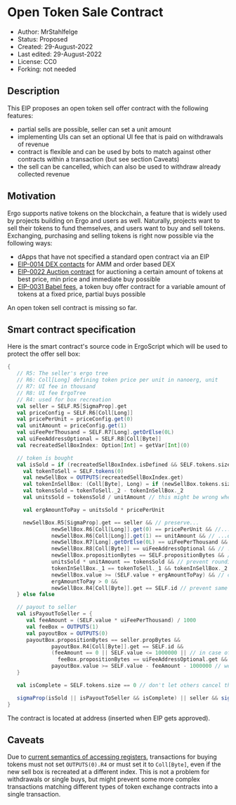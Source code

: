 # Open Token Sale Contract

* Author: MrStahlfelge
* Status: Proposed
* Created: 29-August-2022
* Last edited: 29-August-2022
* License: CC0
* Forking: not needed

## Description

This EIP proposes an open token sell offer contract with the following features:

* partial sells are possible, seller can set a unit amount
* implementing UIs can set an optional UI fee that is paid on withdrawals of revenue
* contract is flexible and can be used by bots to match against other contracts within a transaction (but see section Caveats)
* the sell can be cancelled, which can also be used to withdraw already collected revenue

## Motivation

Ergo supports native tokens on the blockchain, a feature that is widely used by projects building
on Ergo and users as well. Naturally, projects want to sell their tokens to fund themselves, and
users want to buy and sell tokens.
Exchanging, purchasing and selling tokens is right now possible via the following ways:

* dApps that have not specified a standard open contract via an EIP
* [EIP-0014 DEX contacts](eip-0014.md) for AMM and order based DEX
* [EIP-0022 Auction contract](eip-0022.md) for auctioning a certain amount of tokens at best price, min price and immediate buy possible
* [EIP-0031 Babel fees](eip-0031.md), a token buy offer contract for a variable amount of tokens at a fixed price, partial buys possible

An open token sell contract is missing so far.

## Smart contract specification

Here is the smart contract's source code in ErgoScript which will be used to protect the offer sell box:
```scala
{
   // R5: The seller's ergo tree
   // R6: Coll[Long] defining token price per unit in nanoerg, unit
   // R7: UI fee in thousand
   // R8: UI fee ErgoTree
   // R4: used for box recreation
   val seller = SELF.R5[SigmaProp].get
   val priceConfig = SELF.R6[Coll[Long]]
   val pricePerUnit = priceConfig.get(0)
   val unitAmount = priceConfig.get(1)
   val uiFeePerThousand = SELF.R7[Long].getOrElse(0L)
   val uiFeeAddressOptional = SELF.R8[Coll[Byte]]
   val recreatedSellBoxIndex: Option[Int] = getVar[Int](0)

   // token is bought
   val isSold = if (recreatedSellBoxIndex.isDefined && SELF.tokens.size > 0) {
     val tokenToSell = SELF.tokens(0)
     val newSellBox = OUTPUTS(recreatedSellBoxIndex.get)
     val tokenInSellBox: (Coll[Byte], Long) = if (newSellBox.tokens.size > 0) newSellBox.tokens(0) else (tokenToSell._1, 0L)
     val tokensSold = tokenToSell._2 - tokenInSellBox._2
     val unitsSold = tokensSold / unitAmount // this might be wrong when tokensSold can't be divided completely - thus we check again later

     val ergAmountToPay = unitsSold * pricePerUnit

     newSellBox.R5[SigmaProp].get == seller && // preserve...
              newSellBox.R6[Coll[Long]].get(0) == pricePerUnit && //...the...
              newSellBox.R6[Coll[Long]].get(1) == unitAmount && // ...original...
              newSellBox.R7[Long].getOrElse(0L) == uiFeePerThousand && // ...box...
              newSellBox.R8[Coll[Byte]] == uiFeeAddressOptional && // ...settings
              newSellBox.propositionBytes == SELF.propositionBytes && // ...and script
              unitsSold * unitAmount == tokensSold && // prevent rounding down attacks
              tokenInSellBox._1 == tokenToSell._1 && tokenInSellBox._2 >= tokenToSell._2 - tokensSold && // preserve tokens
              newSellBox.value >= (SELF.value + ergAmountToPay) && // check the actual payment
              ergAmountToPay > 0 &&
              newSellBox.R4[Coll[Byte]].get == SELF.id // prevent same price attack
   } else false

   // payout to seller
   val isPayoutToSeller = {
      val feeAmount = (SELF.value * uiFeePerThousand) / 1000
      val feeBox = OUTPUTS(1)
      val payoutBox = OUTPUTS(0)
      payoutBox.propositionBytes == seller.propBytes &&
              payoutBox.R4[Coll[Byte]].get == SELF.id &&
              (feeAmount == 0 || SELF.value <= 1000000 || // in case of cancel with nothing sold no fee box is needed
                feeBox.propositionBytes == uiFeeAddressOptional.get && feeBox.value >= feeAmount && feeBox.R4[Coll[Byte]].get == SELF.id) &&
              payoutBox.value >= SELF.value - feeAmount - 1000000 // we allow tx fee to be paid
   }

   val isComplete = SELF.tokens.size == 0 // don't let others cancel the sale

   sigmaProp(isSold || isPayoutToSeller && isComplete) || seller && sigmaProp(isPayoutToSeller)
}
```
The contract is located at address (inserted when EIP gets approved).

## Caveats
Due to [current semantics of accessing registers](https://github.com/ScorexFoundation/sigmastate-interpreter/issues/783), 
transactions for buying tokens must not set `OUTPUTS(0).R4` or must set it to `Coll[Byte]`, even if 
the new sell box is recreated at a different index. This is not a problem for withdrawals or 
single buys, but might prevent some more complex transactions matching different types of token 
exchange contracts into a single transaction.